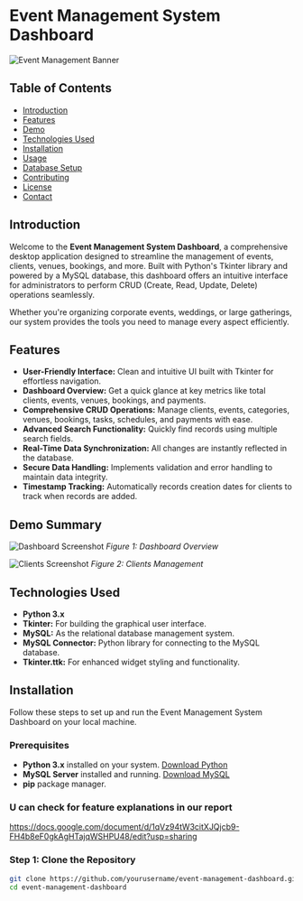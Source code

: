 
# Event Management System Dashboard

![Event Management Banner](https://via.placeholder.com/1200x300?text=Event+Management+System+Dashboard)

## Table of Contents
- [Introduction](#introduction)
- [Features](#features)
- [Demo](#demo)
- [Technologies Used](#technologies-used)
- [Installation](#installation)
- [Usage](#usage)
- [Database Setup](#database-setup)
- [Contributing](#contributing)
- [License](#license)
- [Contact](#contact)

## Introduction

Welcome to the **Event Management System Dashboard**, a comprehensive desktop application designed to streamline the management of events, clients, venues, bookings, and more. Built with Python's Tkinter library and powered by a MySQL database, this dashboard offers an intuitive interface for administrators to perform CRUD (Create, Read, Update, Delete) operations seamlessly.

Whether you're organizing corporate events, weddings, or large gatherings, our system provides the tools you need to manage every aspect efficiently.

## Features

- **User-Friendly Interface:** Clean and intuitive UI built with Tkinter for effortless navigation.
- **Dashboard Overview:** Get a quick glance at key metrics like total clients, events, venues, bookings, and payments.
- **Comprehensive CRUD Operations:** Manage clients, events, categories, venues, bookings, tasks, schedules, and payments with ease.
- **Advanced Search Functionality:** Quickly find records using multiple search fields.
- **Real-Time Data Synchronization:** All changes are instantly reflected in the database.
- **Secure Data Handling:** Implements validation and error handling to maintain data integrity.
- **Timestamp Tracking:** Automatically records creation dates for clients to track when records are added.

## Demo Summary


![Dashboard Screenshot](https://github.com/user-attachments/assets/7c0d9d0c-d4ae-4465-9dc9-de91d1559403)
*Figure 1: Dashboard Overview*

![Clients Screenshot](https://github.com/user-attachments/assets/274740bb-0015-498e-82f3-b7b60646325d)
*Figure 2: Clients Management*


## Technologies Used

- **Python 3.x**
- **Tkinter:** For building the graphical user interface.
- **MySQL:** As the relational database management system.
- **MySQL Connector:** Python library for connecting to the MySQL database.
- **Tkinter.ttk:** For enhanced widget styling and functionality.

## Installation

Follow these steps to set up and run the Event Management System Dashboard on your local machine.

### Prerequisites

- **Python 3.x** installed on your system. [Download Python](https://www.python.org/downloads/)
- **MySQL Server** installed and running. [Download MySQL](https://dev.mysql.com/downloads/mysql/)
- **pip** package manager.

### U can check for feature explanations in our report
https://docs.google.com/document/d/1qVz94tW3citXJQjcb9-FH4b8eF0gkAgHTajqWSHPU48/edit?usp=sharing

### Step 1: Clone the Repository

```bash
git clone https://github.com/yourusername/event-management-dashboard.git
cd event-management-dashboard

